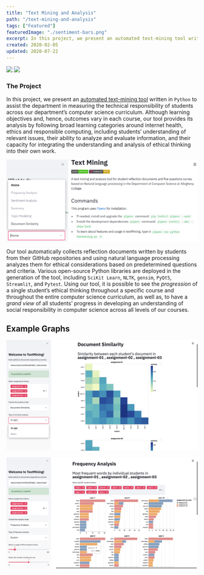 ```yaml
---
title: "Text Mining and Analysis"
path: "/text-mining-and-analysis"
tags: ["Featured"]
featuredImage: "./sentiment-bars.png"
excerpt: In this project, we present an automated text-mining tool written in Python to assist the department in measuring the technical responsibility of students across our department’s computer science curriculum.
created: 2020-02-05
updated: 2020-07-22
---
```


[![](https://travis-ci.com/Allegheny-Mozilla-Fellows/textMining.svg?branch=master)](https://travis-ci.com/Allegheny-Mozilla-Fellows/textMining) [![](https://codecov.io/gh/Allegheny-Mozilla-Fellows/textMining/branch/master/graph/badge.svg)](https://codecov.io/gh/Allegheny-Mozilla-Fellows/textMining)

### The Project

In this project, we present an [automated text-mining tool](https://github.com/Allegheny-Mozilla-Fellows/textMining) written in `Python` to assist the department in measuring the technical responsibility of students across our department’s computer science curriculum. Although learning objectives and, hence, outcomes vary in each course, our tool provides its analysis by following broad learning categories around internet health, ethics and responsible computing, including students’ understanding of relevant issues, their ability to analyze and evaluate information, and their capacity for integrating the understanding and analysis of ethical thinking into their own work.

![User Inferface with our tool](./interface.png)

Our tool automatically collects reflection documents written by students from their GitHub repositories and using natural language processing analyzes them for ethical considerations based on predetermined questions and criteria. Various open-source Python libraries are deployed in the generation of the tool, including `SciKit Learn`, `NLTK`, `gensim`, `PyQt5`, `Streamlit`, and `Pytest`. Using our tool, it is possible to see the *progression* of a single student’s ethical thinking throughout a specific course and throughout the entire computer science curriculum, as well as, to have a *grand view* of all students’ progress in developing an understanding of social responsibility in computer science across all levels of our courses.


## Example Graphs

![Sentiment Analysis with a Bar Graph](./document-similarity.png)

![Frequency Analysis of Students' Reflections](./big-freq-analysis.png)
